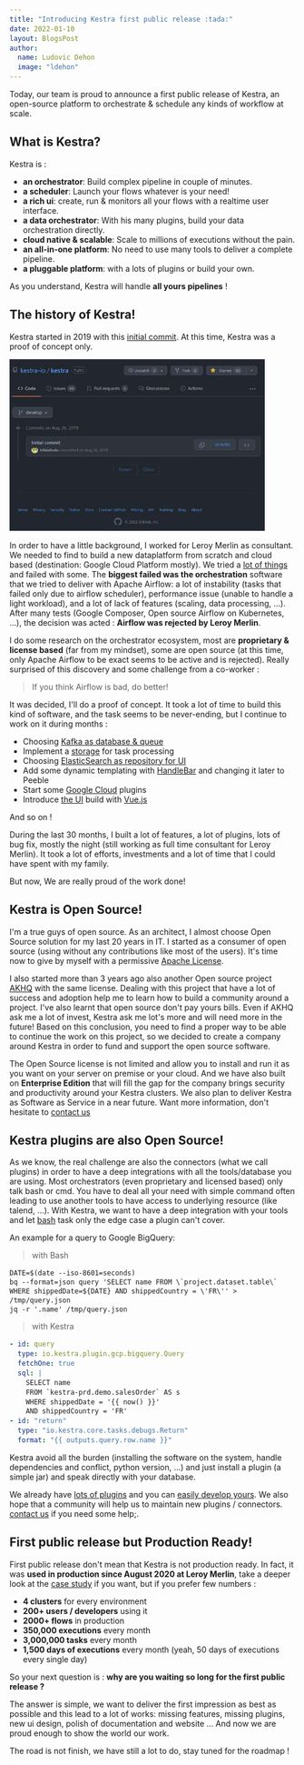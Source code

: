 ```yaml
---
title: "Introducing Kestra first public release :tada:"
date: 2022-01-10
layout: BlogsPost
author:
  name: Ludovic Dehon
  image: "ldehon"
---
```


Today, our team is proud to announce a first public release of Kestra, an open-source platform to orchestrate & schedule any kinds of workflow at scale.


## What is Kestra?
Kestra is :
- **an orchestrator**: Build complex pipeline in couple of minutes.
- **a scheduler**: Launch your flows whatever is your need!
- **a rich ui**: create, run & monitors all your flows with a realtime user interface.
- **a data orchestrator**: With his many plugins, build your data orchestration directly.
- **cloud native & scalable**: Scale to millions of executions without the pain.
- **an all-in-one platform**: No need to use many tools to deliver a complete pipeline.
- **a pluggable platform**: with a lots of plugins or build your own.

As you understand, Kestra will handle **all yours pipelines** !

## The history of Kestra!
Kestra started in 2019 with this [initial commit](https://github.com/kestra-io/kestra/commit/d57e30c0c0d450590a1eaac5df0e82e1ea94e562). At this time, Kestra was a proof of concept only.

<img src="./2022-01-10-kestra-opensource/initial-commit.jpg" class="rounded img-thumbnail float-left mr-4 mb-4" alt="Initial commit" style="max-width: 450px">


In order to have a little background, I worked for Leroy Merlin as consultant. We needed to find to build a new dataplatform from scratch and cloud based (destination: Google Cloud Platform mostly). We tried a [lot of things](/blogs/2022-01-10-leroy-merlin-usage-kestra) and failed with some. The **biggest failed was the orchestration** software that we tried to deliver with Apache Airflow: a lot of instability (tasks that failed only due to airflow scheduler), performance issue (unable to handle a light workload), and a lot of lack of features (scaling, data processing, ...). After many tests (Google Composer, Open source Airflow on Kubernetes, ...), the decision was acted : **Airflow was rejected by Leroy Merlin**.

<div class="clearfix" />

I do some research on the orchestrator ecosystem, most are **proprietary & license based** (far from my mindset), some are open source (at this time, only Apache Airflow to be exact seems to be active and is rejected). Really surprised of this discovery and some challenge from a co-worker :
> If you think Airflow is bad, do better!

It was decided, I'll do a proof of concept. It took a lot of time to build this kind of software, and the task seems to be never-ending, but I continue to work on it during months :
- Choosing [Kafka as database & queue](https://github.com/kestra-io/kestra/commit/b4d026574c2fb141a3c7dd5b7f1481a31063acb2)
- Implement a [storage](https://github.com/kestra-io/kestra/commit/bcc5798d7fdcbe3afe95c019c41ddc546b24f62d) for task processing
- Choosing [ElasticSearch as repository for UI](https://github.com/kestra-io/kestra/commit/2ede1e692be50999bc16f011f6a4796ffbbb9e1a)
- Add some dynamic templating with [HandleBar](https://github.com/kestra-io/kestra/commit/05f1e20a3cb1e9a623024f5674144b3934cd5874) and changing it later to Peeble
- Start some [Google Cloud](https://github.com/kestra-io/kestra/commit/14e3384be2144a2bf6698439b5ae22106ac83914) plugins
- Introduce [the UI](https://github.com/kestra-io/kestra/commit/1fef7509bb2d04b24bf66fce19b35dd01411a1db) build with [Vue.js](https://vuejs.org/)

And so on !

During the last 30 months, I built a lot of features, a lot of plugins, lots of bug fix, mostly the night (still working as full time consultant for Leroy Merlin). It took a lot of efforts, investments and a lot of time that I could have spent with my family.

But now, We are really proud of the work done!

## Kestra is Open Source!
I'm a true guys of open source. As an architect, I almost choose Open Source solution for my last 20 years in IT. I started as a consumer of open source (using without any contributions like most of the users). It's time now to give by myself with a permissive [Apache License](https://github.com/kestra-io/kestra/blob/develop/LICENSE).

I also started more than 3 years ago also another Open source project [AKHQ](https://github.com/tchiotludo/akhq) with the same license. Dealing with this project that have a lot of success and adoption help me to learn how to build a community around a project. I've also learnt that open source don't pay yours bills. Even if AKHQ ask me a lot of invest, Kestra ask me lot's more and will need more in the future! Based on this conclusion, you need to find a proper way to be able to continue the work on this project, so we decided to create a company around Kestra in order to fund and support the open source software.

The Open Source license is not limited and allow you to install and run it as you want on your server on premise or your cloud. And we have also built on **Enterprise Edition** that will fill the gap for the company brings security and productivity around your Kestra clusters. We also plan to deliver Kestra as Software as Service in a near future. Want more information, don't hesitate to [contact us](/company/contact)


## Kestra plugins are also Open Source!
As we know, the real challenge are also the connectors (what we call plugins) in order to have a deep integrations with all the tools/database you are using. Most orchestrators (even proprietary and licensed based) only talk bash or cmd. You have to deal all your need with simple command often leading to use another tools to have access to underlying resource (like talend, ...). With Kestra, we want to have a deep integration with your tools and let [bash](/plugins/core/tasks/scripts/io.kestra.core.tasks.scripts.Bash) task only the edge case a plugin can't cover.

An example for a query to Google BigQuery:

> with Bash
```shell
DATE=$(date --iso-8601=seconds)
bq --format=json query 'SELECT name FROM \`project.dataset.table\` WHERE shippedDate=${DATE} AND shippedCountry = \'FR\'' > /tmp/query.json
jq -r '.name' /tmp/query.json
```

> with Kestra
```yaml
- id: query
  type: io.kestra.plugin.gcp.bigquery.Query
  fetchOne: true
  sql: |
    SELECT name
    FROM `kestra-prd.demo.salesOrder` AS s
    WHERE shippedDate = '{{ now() }}'
    AND shippedCountry = 'FR'
- id: "return"
  type: "io.kestra.core.tasks.debugs.Return"
  format: "{{ outputs.query.row.name }}"
```

Kestra avoid all the burden (installing the software on the system, handle dependencies and conflict, python version, ...) and just install a plugin (a simple jar) and speak directly with your database.

We already have [lots of plugins](/plugins/) and you can [easily develop yours](/docs/plugin-developer-guide/). We also hope that a community will help us to maintain new plugins / connectors. [contact us](/company/contact) if you need some help;.

## First public release but Production Ready!
First public release don't mean that Kestra is not production ready. In fact, it was **used in production since August 2020 at Leroy Merlin**, take a deeper look at the [case study](/blogs/2022-01-10-leroy-merlin-usage-kestra) if you want, but if you prefer few numbers :
- **4 clusters** for every environment
- **200+ users / developers** using it
- **2000+ flows** in production
- **350,000 executions** every month
- **3,000,000 tasks** every month
- **1,500 days of executions** every month (yeah, 50 days of executions every single day)

So your next question is : **why are you waiting so long for the first public release ?**

The answer is simple, we want to deliver the first impression as best as possible and this lead to a lot of works: missing features, missing plugins, new ui design, polish of documentation and website ... And now we are proud enough to show the world our work.

The road is not finish, we have still a lot to do, stay tuned for the roadmap !


